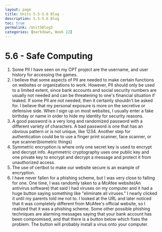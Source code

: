 ```yaml
---
layout: page
title: Units 5.5-5.6 Blog - 
description: 5.5-5.6 Blog
toc: true
permalink: /Unit5Blog3
categories: [markdown, Week 22]
---
```


# 5.6 - Safe Computing
1. Some PII I have seen on my CPT project are the username, and user history for accessing the games.
2. I believe that some aspects of PII are needed to make certain functions on websites or organizations to work. However, PII should only be used to a limited extent, since bank accounts and social security numbers are usually not needed and can be threatening to one's financial situation if leaked. If some PII are not needed, then it certainly shouldn't be asked for. I believe that my personal exposure is more on the secretive or defensive side. When I sign up on most websites, I usually enter a fake birthday or name in order to hide my identity for security reasons.
3. A good password is a very long and randomized password with a different variety of characters. A bad password is one that has an obvious pattern or is not unique, like 1234. Another step for authentication could be to use a finger print scanner, face scanner, or eye scanner(biometric things)
4. Symmetric encryption is where only one secret key is used to encrypt and decrypt info. Asymmetric cryptography uses one public key and one private key to encrypt and decrypt a message and protect it from unauthorized access.
5. The use of certbot to make our website secure is an example of encryption.
6. I have never fallen for a phishing scheme, but I was very close to falling for one. One time, I was randomly taken to a McAfee website(An antivirus software) that said I had viruses on my computer and it had a huge button saying something like "eliminate all viruses." I nearly clicked it until my parents told me not to. I looked at the URL and later noticed that it was completely different from McAfee's official website, so I realized that it was a phishing scheme. Some other possible phishing techniques are alarming messages saying that your bank account has been compromised, and that there is a button below which fixes the problem. The button will probably install a virus onto your computer.